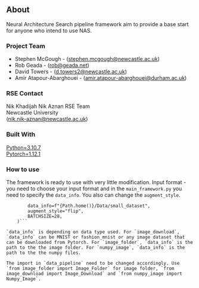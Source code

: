 ## About

Neural Architecture Search pipeline framework aim to provide a base start for anyone who intend to use NAS. 

### Project Team
* Stephen McGough - ([stephen.mcgough@newcastle.ac.uk](mailto:stephen.mcgough@newcastle.ac.uk))
* Rob Geada - ([rob@geada.net](mailto:rob@geada.net))
* David Towers - ([d.towers2@newcastle.ac.uk](mailto:d.towers2@newcastle.ac.uk))
* Amir Atapour-Abarghouei - ([amir.atapour-abarghouei@durham.ac.uk](mailto:amir.atapour-abarghouei@durham.ac.uk))


### RSE Contact
Nik Khadijah Nik Aznan
RSE Team  
Newcastle University  
([nik.nik-aznan@newcastle.ac.uk](mailto:nik.nik-aznan@newcastle.ac.uk))  

### Built With

[Python=3.10.7](https://something.com)  
[Pytorch=1.12.1](https://pytorch.org)  

### How to use
The framework is ready to use with very little modification. 
Input format - you need to choose your input format and in the `main_framework.py` you need to specify the `data_info`. You also can change the `augment_style`.

```data_process = Data_Pipeline(
        data_info=f"{Path.home()}/Data/small_dataset",
        augment_style="flip",
        BATCHSIZE=28,
    )```
    
`data_info` is depending on data type used. For `image_download`, `data_info` can be MNIST or fashion_mnist or any image dataset that can be downloaded from Pytorch. For `image_folder`, `data_info` is the path to the the image folder. For `numpy_image`, `data_info` is the path to the the numpy files.

The import in `data_pipeline` need to be changed accordingly. Use `from image_folder import Image_Folder` for image folder, `from image_download import Image_Download` and `from numpy_image import Numpy_Image`.

